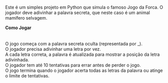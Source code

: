 Este é um simples projeto em Python que simula o famoso Jogo da Forca. O jogador deve adivinhar a palavra secreta, que neste caso é um animal mamífero selvagem.<br>

<strong>Como Jogar</strong><br><br><br>
O jogo começa com a palavra secreta oculta (representada por _). <br>
O jogador precisa adivinhar uma letra por vez.<br>
A cada letra correta, a palavra é atualizada para mostrar a posição da letra adivinhada.<br>
O jogador tem até 10 tentativas para errar antes de perder o jogo.<br>
O jogo termina quando o jogador acerta todas as letras da palavra ou atinge o limite de tentativas.
